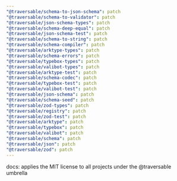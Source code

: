 ```yaml
---
"@traversable/schema-to-json-schema": patch
"@traversable/schema-to-validator": patch
"@traversable/json-schema-types": patch
"@traversable/schema-deep-equal": patch
"@traversable/json-schema-test": patch
"@traversable/schema-to-string": patch
"@traversable/schema-compiler": patch
"@traversable/arktype-types": patch
"@traversable/schema-errors": patch
"@traversable/typebox-types": patch
"@traversable/valibot-types": patch
"@traversable/arktype-test": patch
"@traversable/schema-codec": patch
"@traversable/typebox-test": patch
"@traversable/valibot-test": patch
"@traversable/json-schema": patch
"@traversable/schema-seed": patch
"@traversable/zod-types": patch
"@traversable/registry": patch
"@traversable/zod-test": patch
"@traversable/arktype": patch
"@traversable/typebox": patch
"@traversable/valibot": patch
"@traversable/schema": patch
"@traversable/json": patch
"@traversable/zod": patch
---
```


docs: applies the MIT license to all projects under the @traversable umbrella
